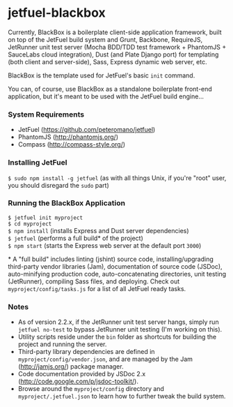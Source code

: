 jetfuel-blackbox
================

Currently, BlackBox is a boilerplate client-side application framework, built on top of the JetFuel build system and Grunt, Backbone, RequireJS, JetRunner unit test server (Mocha BDD/TDD test framework + PhantomJS + SauceLabs cloud integration), Dust (and Plate Django port) for templating (both client and server-side), Sass, Express dynamic web server, etc.

BlackBox is the template used for JetFuel's basic `init` command.

You can, of course, use BlackBox as a standalone boilerplate front-end application, but it's meant to be used with the JetFuel build engine...

### System Requirements
* JetFuel (https://github.com/peteromano/jetfuel)
* PhantomJS (http://phantomjs.org/)
* Compass (http://compass-style.org/)

### Installing JetFuel
`$ sudo npm install -g jetfuel` (as with all things Unix, if you're "root" user, you should disregard the `sudo` part)

### Running the BlackBox Application
`$ jetfuel init myproject`  
`$ cd myproject`  
`$ npm install` (installs Express and Dust server dependencies)  
`$ jetfuel` (performs a full build* of the project)  
`$ npm start` (starts the Express web server at the default port `3000`)

\* A "full build" includes linting (jshint) source code, installing/upgrading third-party vendor libraries (Jam), documentation of source code (JSDoc), auto-minifying production code, auto-concatenating directories, unit testing (JetRunner), compiling Sass files, and deploying. Check out `myproject/config/tasks.js` for a list of all JetFuel ready tasks.

### Notes
* As of version 2.2.x, if the JetRunner unit test server hangs, simply run `jetfuel no-test` to bypass JetRunner unit testing (I'm working on this).
* Utility scripts reside under the `bin` folder as shortcuts for building the project and running the server.
* Third-party library dependencies are defined in `myproject/config/vendor.json`, and are managed by the Jam (http://jamjs.org/) package manager.
* Code documentation provided by JSDoc 2.x (http://code.google.com/p/jsdoc-toolkit/).
* Browse around the `myproject/config` directory and `myproject/.jetfuel.json` to learn how to further tweak the build system.
